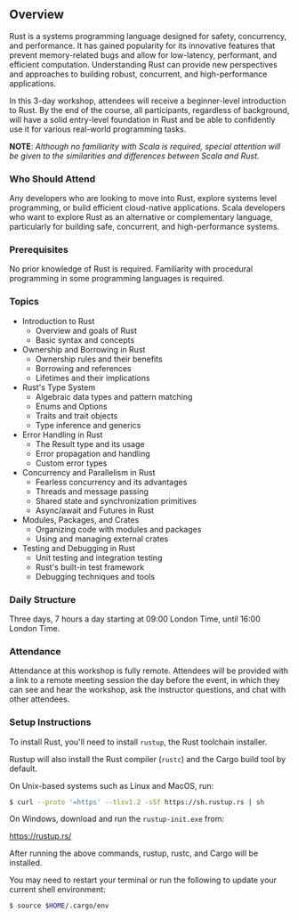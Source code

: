 ## Overview

Rust is a systems programming language designed for safety, concurrency, and performance. It has gained popularity for its innovative features that prevent memory-related bugs and allow for low-latency, performant, and efficient computation. Understanding Rust can provide new perspectives and approaches to building robust, concurrent, and high-performance applications.

In this 3-day workshop, attendees will receive a beginner-level introduction to Rust. By the end of the course, all participants, regardless of background, will have a solid entry-level foundation in Rust and be able to confidently use it for various real-world programming tasks.

**NOTE**: _Although no familiarity with Scala is required, special attention will be given to the similarities and differences between Scala and Rust._

### Who Should Attend

Any developers who are looking to move into Rust, explore systems level programming, or build efficient cloud-native applications. Scala developers who want to explore Rust as an alternative or complementary language, particularly for building safe, concurrent, and high-performance systems.

### Prerequisites

No prior knowledge of Rust is required. Familiarity with procedural programming in some programming languages is required.

### Topics

 - Introduction to Rust
    - Overview and goals of Rust
    - Basic syntax and concepts
 - Ownership and Borrowing in Rust
    - Ownership rules and their benefits
    - Borrowing and references
    - Lifetimes and their implications
 - Rust's Type System
    - Algebraic data types and pattern matching
    - Enums and Options
    - Traits and trait objects
    - Type inference and generics
 - Error Handling in Rust
    - The Result type and its usage
    - Error propagation and handling
    - Custom error types
 - Concurrency and Parallelism in Rust
    - Fearless concurrency and its advantages
    - Threads and message passing
    - Shared state and synchronization primitives
    - Async/await and Futures in Rust
 - Modules, Packages, and Crates
    - Organizing code with modules and packages
    - Using and managing external crates
 - Testing and Debugging in Rust
    - Unit testing and integration testing
    - Rust's built-in test framework
    - Debugging techniques and tools

### Daily Structure

Three days, 7 hours a day starting at 09:00 London Time, until 16:00 London Time.

### Attendance

Attendance at this workshop is fully remote. Attendees will be provided with a link to a remote meeting session the day before the event, in which they can see and hear the workshop, ask the instructor questions, and chat with other attendees.

### Setup Instructions

To install Rust, you'll need to install `rustup`, the Rust toolchain installer.

Rustup will also install the Rust compiler (`rustc`) and the Cargo build tool by default.

On Unix-based systems such as Linux and MacOS, run:

```sh
$ curl --proto '=https' --tlsv1.2 -sSf https://sh.rustup.rs | sh
```

On Windows, download and run the `rustup-init.exe` from:

<https://rustup.rs/>

After running the above commands, rustup, rustc, and Cargo will be installed.

You may need to restart your terminal or run the following to update your current shell environment:

```sh
$ source $HOME/.cargo/env
```
